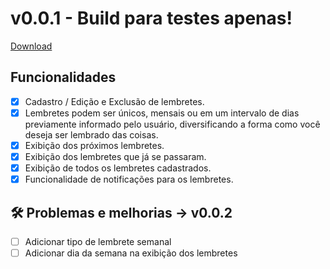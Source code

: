 # v0.0.1 - Build para testes apenas!

[Download](https://drive.google.com/file/d/14PbDbfMRmaf6bitF39KrR0AhF7WvsVKZ/view?usp=sharing)

## Funcionalidades

- [x] Cadastro / Edição e Exclusão de lembretes.
- [x] Lembretes podem ser únicos, mensais ou em um intervalo de dias previamente informado pelo usuário, diversificando a forma como você deseja ser lembrado das coisas.
- [x] Exibição dos próximos lembretes.
- [x] Exibição dos lembretes que já se passaram.
- [x] Exibição de todos os lembretes cadastrados.
- [x] Funcionalidade de notificações para os lembretes.

## 🛠️ Problemas e melhorias → v0.0.2

- [ ] Adicionar tipo de lembrete semanal
- [ ] Adicionar dia da semana na exibição dos lembretes

